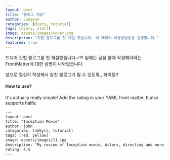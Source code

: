 ```yaml
---
layout: post
title: "블로그 개설"
author: Jungeun
categories: [diary, tutorial]
tags: [diary, start]
image: assets/images/cover.png
description: "깃헙 블로그를 첫 개설 했습니다. 이 테마의 이용방법등을 설명합니다."
featured: true
---
```


드디어 깃헙 블로그를 첫 개설했습니다~!!!!
밑에는 글을 쓸때 작성해야하는 FrontMatter에 대한 설명이 나와있습니다.

앞으로 열심히 작성해서 알찬 블로그가 될 수 있도록,, 화이팅!!

#### How to use?

It's actually really simple! Add the rating in your YAML front matter. It also supports halfs:

```html
---
layout: post
title: "Inception Movie"
author: john
categories: [Jekyll, tutorial]
tags: [red, yellow]
image: assets/images/11.jpg
description: "My review of Inception movie. Actors, directing and more."
rating: 4.5
---
```

